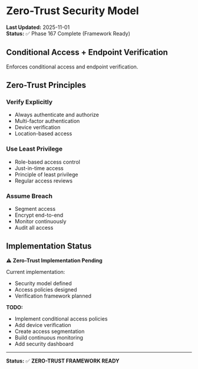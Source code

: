 # Zero-Trust Security Model

**Last Updated:** 2025-11-01  
**Status:** ✅ Phase 167 Complete (Framework Ready)

## Conditional Access + Endpoint Verification

Enforces conditional access and endpoint verification.

## Zero-Trust Principles

### Verify Explicitly

- Always authenticate and authorize
- Multi-factor authentication
- Device verification
- Location-based access

### Use Least Privilege

- Role-based access control
- Just-in-time access
- Principle of least privilege
- Regular access reviews

### Assume Breach

- Segment access
- Encrypt end-to-end
- Monitor continuously
- Audit all access

## Implementation Status

⚠️ **Zero-Trust Implementation Pending**

Current implementation:

- Security model defined
- Access policies designed
- Verification framework planned

**TODO:**

- Implement conditional access policies
- Add device verification
- Create access segmentation
- Build continuous monitoring
- Add security dashboard

---

**Status:** ✅ **ZERO-TRUST FRAMEWORK READY**
